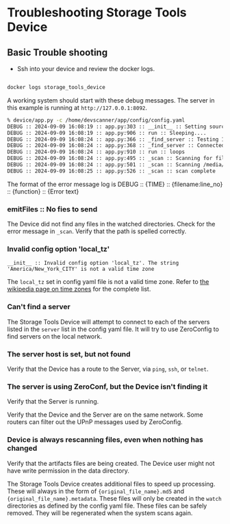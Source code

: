 # Troubleshooting Storage Tools Device

## Basic Trouble shooting

* Ssh into your device and review the docker logs.

```bash

docker logs storage_tools_device
```

A working system should start with these debug messages.  The server in this example is running at `http://127.0.0.1:8092`.

```bash
% device/app.py -c /home/devscanner/app/config/config.yaml
DEBUG :: 2024-09-09 16:08:19 :: app.py:303 :: __init__ :: Setting source name to DEV-a0291955017f 
DEBUG :: 2024-09-09 16:08:19 :: app.py:906 :: run :: Sleeping.... 
DEBUG :: 2024-09-09 16:08:24 :: app.py:366 :: _find_server :: Testing 127.0.0.1:8092 
DEBUG :: 2024-09-09 16:08:24 :: app.py:368 :: _find_server :: Connected to 127.0.0.1:8092 
DEBUG :: 2024-09-09 16:08:24 :: app.py:910 :: run :: loops 
DEBUG :: 2024-09-09 16:08:24 :: app.py:495 :: _scan :: Scanning for files 
DEBUG :: 2024-09-09 16:08:24 :: app.py:501 :: _scan :: Scanning /media/norm/Extreme SSD/airlab/volume3/chiron/datasets/experiments/ 
DEBUG :: 2024-09-09 16:08:25 :: app.py:526 :: _scan :: scan complete 
```

The format of the error message log is DEBUG :: {TIME} :: {filename:line_no} :: {function} :: {Error text}

### emitFiles :: No fies to send

The Device did not find any files in the watched directories.  Check for the error message in `_scan`.  Verify that the path is spelled correctly.

### Invalid config option 'local_tz'

`__init__ :: Invalid config option 'local_tz'. The string 'America/New_York_CITY' is not a valid time zone`

The `local_tz` set in config yaml file is not a valid time zone. Refer to [the wikipedia page on time zones](https://en.wikipedia.org/wiki/List_of_tz_database_time_zones) for the complete list.

### Can't find a server

The Storage Tools Device will attempt to connect to each of the servers listed in the `server` list in the config yaml file.  It will try to use ZeroConfig to find servers on the local network.  

### The server host is set, but not found

Verify that the Device has a route to the Server, via `ping`, `ssh`, or `telnet`.

### The server is using ZeroConf, but the Device isn't finding it

Verify that the Server is running.  

Verify that the Device and the Server are on the same network.  Some routers can filter out the UPnP messages used by ZeroConfig.

### Device is always rescanning files, even when nothing has changed

Verify that the artifacts files are being created. The Device user might not have write permission in the data directory.

The Storage Tools Device creates additional files to speed up processing.  These will always in the form of `{original_file_name}.md5` and `{original_file_name}.metadata`. These files will only be created in the `watch` directories as defined by the config yaml file.  These files can be safely removed. They will be regenerated when the system scans again.
